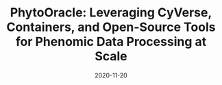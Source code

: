 ---
title: "PhytoOracle: Leveraging CyVerse, Containers, and Open-Source Tools for Phenomic Data Processing at Scale"
collection: talks
type: "Talk"
permalink: /talks/2020-CyVerse_Webinar
venue: "CyVerse Webinar Series"
date: 2020-11-20
location: "Zoom"
---